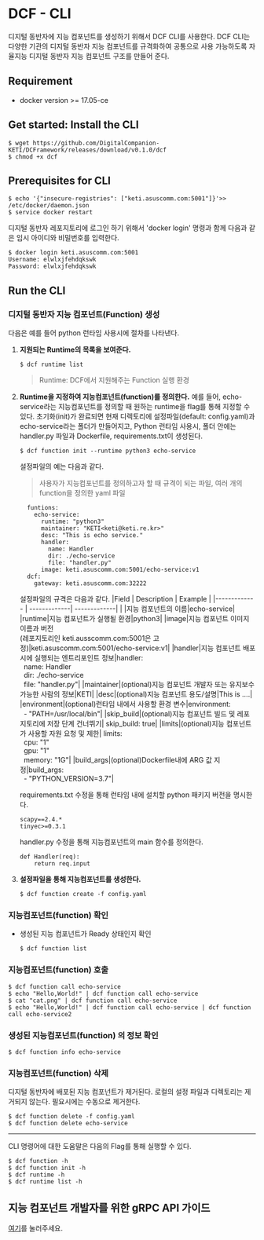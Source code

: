 
# DCF - CLI 

디지털 동반자에 지능 컴포넌트를 생성하기 위해서 DCF CLI를 사용한다. DCF CLI는 다양한 기관의 디지털 동반자  지능 컴포넌트를 규격화하여 공통으로 사용 가능하도록 자율지능 디지털 동반자 지능 컴포넌트 구조를 만들어 준다. 

## Requirement
- docker version >= 17.05-ce

## Get started: Install the CLI 

```
$ wget https://github.com/DigitalCompanion-KETI/DCFramework/releases/download/v0.1.0/dcf
$ chmod +x dcf
```

## Prerequisites for CLI

```
$ echo '{"insecure-registries": ["keti.asuscomm.com:5001"]}'>> /etc/docker/daemon.json
$ service docker restart
```
디지털 동반자 레포지토리에 로그인 하기 위해서 'docker login' 명령과 함께 다음과 같은 임시 아이디와 비밀번호를 입력한다.

```
$ docker login keti.asuscomm.com:5001
Username: elwlxjfehdqkswk
Password: elwlxjfehdqkswk
```

## Run the CLI 


### 디지털 동반자 지능 컴포넌트(Function) 생성 
다음은 예를 들어 python 런타임 사용시에 절차를 나타낸다.

1. __지원되는 Runtime의 목록을 보여준다.__ 
  
    ```
    $ dcf runtime list
    ```
	> Runtime: DCF에서 지원해주는 Function 실행 환경
	
2. __Runtime을 지정하여 지능컴포넌트(function)를 정의한다.__
	예를 들어, echo-service라는 지능컴포넌트를 정의할 때 원하는 runtime을 flag를 통해 지정할 수 있다. 초기화(init)가 완료되면 현재 디렉토리에 설정파일(default: config.yaml)과 echo-service라는 폴더가 만들어지고, Python 런타임 사용시, 폴더 안에는 handler.py 파일과 Dockerfile, requirements.txt이 생성된다.
    ```
    $ dcf function init --runtime python3 echo-service
    ```
    설정파일의 예는 다음과 같다. 
    > 사용자가 지능컴포넌트를 정의하고자 할 때 규격이 되는 파일, 여러 개의 function을 정의한 yaml 파일
    ```
      funtions:
        echo-service: 
	      runtime: "python3"
	      maintainer: "KETI<keti@keti.re.kr>"
	      desc: "This is echo service."
	      handler:
	  		name: Handler
		    dir: ./echo-service 
		    file: "handler.py"
		  image: keti.asuscomm.com:5001/echo-service:v1
      dcf:
        gateway: keti.asuscomm.com:32222
    ```
	설정파일의 규격은 다음과 같다.
    |Field  | Description | Example | 
    |------------- | -------------| -------------| 
    |  |지능 컴포넌트의 이름|echo-service|
    |runtime|지능 컴포넌트가 실행될 환경|python3|
    |image|지능 컴포넌트 이미지 이름과 버전<br>(레포지토리인 keti.ausscomm.com:5001은 고정)|keti.asuscomm.com:5001/echo-service:v1|
    |handler|지능 컴포넌트 배포시에 실행되는 엔트리포인트 정보|handler:<br>&nbsp; name: Handler<br>&nbsp; dir: ./echo-service<br>&nbsp; file: "handler.py"|
    |maintainer|(optional)지능 컴포넌트 개발자 또는 유지보수 가능한 사람의 정보|KETI|
    |desc|(optional)지능 컴포넌트 용도/설명|This is ....|
    |environment|(optional)런타임 내에서 사용할 환경 변수|environment:<br>&nbsp; - "PATH=/usr/local/bin"|
    |skip_build|(optional)지능 컴포넌트 빌드 및 레포지토리에 저장 단계 건너뛰기| skip_build: true|
    |limits|(optional)지능 컴포넌트가 사용할 자원 요청 및 제한| limits:<br>&nbsp; cpu: "1"<br>&nbsp; gpu: "1"<br>&nbsp; memory: "1G"|
    |build_args|(optional)Dockerfile내에 ARG 값 지정|build_args:<br>&nbsp; - "PYTHON_VERSION=3.7"|
    
	requirements.txt 수정을 통해 런타임 내에 설치할 python 패키지 버전을 명시한다. 
	```
	scapy==2.4.*
	tinyec>=0.3.1
	```
	handler.py 수정을 통해 지능컴포넌트의 main 함수를 정의한다.
	```
	def Handler(req):
	    return req.input
	```

4. __설정파일을 통해 지능컴포넌트를 생성한다.__
  
    ```
    $ dcf function create -f config.yaml
    ``` 
### 지능컴포넌트(function) 확인 
  
- 생성된 지능 컴포넌트가 Ready 상태인지 확인

  ```
  $ dcf function list 
  ``` 

### 지능컴포넌트(function) 호출 

  ```
  $ dcf function call echo-service 
  $ echo "Hello,World!" | dcf function call echo-service
  $ cat "cat.png" | dcf function call echo-service
  $ echo "Hello,World!" | dcf function call echo-service | dcf function call echo-service2
  ```  



### 생성된 지능컴포넌트(function) 의 정보 확인

  ```
  $ dcf function info echo-service
  ```

### 지능컴포넌트(function) 삭제
디지털 동반자에 배포된 지능 컴포넌트가 제거된다. 로컬의 설정 파일과 디렉토리는 제거되지 않는다. 필요시에는 수동으로 제거한다.

  ```
  $ dcf function delete -f config.yaml 
  $ dcf function delete echo-service
  ```
  
  ---
CLI 명령어에 대한 도움말은 다음의 Flag를 통해 실행할 수 있다. 

```
$ dcf function -h 
$ dcf function init -h 
$ dcf runtime -h 
$ dcf runtime list -h 
```

## 지능 컴포넌트 개발자를 위한 gRPC API 가이드
[여기](https://github.com/digitalcompanion-keti/grpc-guide.md)를 눌러주세요.
